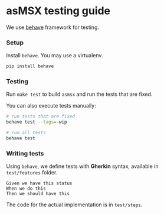 # asMSX testing guide

We use [behave](https://behave.readthedocs.io/en/stable/) framework for testing.

### Setup

Install `behave`. You may use a virtualenv.

```sh
pip install behave
```

### Testing

Run `make test` to build `asmsx` and run the tests that are fixed.

You can also execute tests manually:

```sh
# run tests that are fixed
behave test --tags=-wip

# run all tests
behave test
```

### Writing tests

Using `behave`, we define tests with **Gherkin** syntax, available in `test/features` folder.

```
Given we have this status
When we do this
Then we should have this
```

The code for the actual implementation is in `test/steps`.

